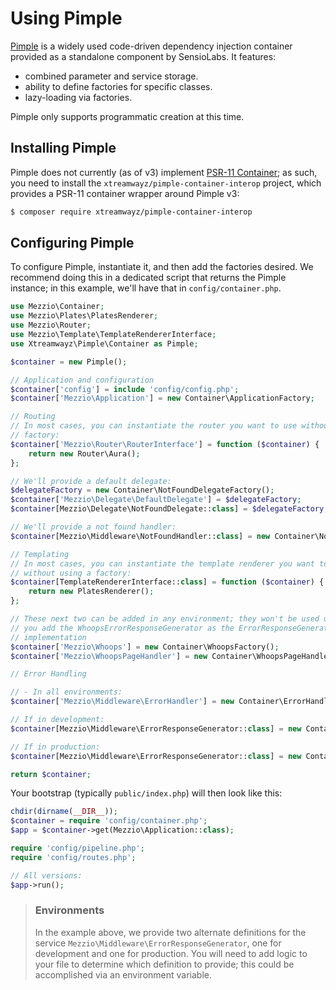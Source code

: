 # Using Pimple

[Pimple](http://pimple.sensiolabs.org/) is a widely used code-driven dependency
injection container provided as a standalone component by SensioLabs. It
features:

- combined parameter and service storage.
- ability to define factories for specific classes.
- lazy-loading via factories.

Pimple only supports programmatic creation at this time.

## Installing Pimple

Pimple does not currently (as of v3) implement
[PSR-11 Container](https://www.php-fig.org/psr/psr-11/); as
such, you need to install the `xtreamwayz/pimple-container-interop` project,
which provides a PSR-11 container wrapper around Pimple v3:

```bash
$ composer require xtreamwayz/pimple-container-interop
```

## Configuring Pimple

To configure Pimple, instantiate it, and then add the factories desired. We
recommend doing this in a dedicated script that returns the Pimple instance; in
this example, we'll have that in `config/container.php`.

```php
use Mezzio\Container;
use Mezzio\Plates\PlatesRenderer;
use Mezzio\Router;
use Mezzio\Template\TemplateRendererInterface;
use Xtreamwayz\Pimple\Container as Pimple;

$container = new Pimple();

// Application and configuration
$container['config'] = include 'config/config.php';
$container['Mezzio\Application'] = new Container\ApplicationFactory;

// Routing
// In most cases, you can instantiate the router you want to use without using a
// factory:
$container['Mezzio\Router\RouterInterface'] = function ($container) {
    return new Router\Aura();
};

// We'll provide a default delegate:
$delegateFactory = new Container\NotFoundDelegateFactory();
$container['Mezzio\Delegate\DefaultDelegate'] = $delegateFactory;
$container[Mezzio\Delegate\NotFoundDelegate::class] = $delegateFactory;

// We'll provide a not found handler:
$container[Mezzio\Middleware\NotFoundHandler::class] = new Container\NotFoundHandlerFactory();

// Templating
// In most cases, you can instantiate the template renderer you want to use
// without using a factory:
$container[TemplateRendererInterface::class] = function ($container) {
    return new PlatesRenderer();
};

// These next two can be added in any environment; they won't be used unless
// you add the WhoopsErrorResponseGenerator as the ErrorResponseGenerator
// implementation
$container['Mezzio\Whoops'] = new Container\WhoopsFactory();
$container['Mezzio\WhoopsPageHandler'] = new Container\WhoopsPageHandlerFactory();

// Error Handling

// - In all environments:
$container['Mezzio\Middleware\ErrorHandler'] = new Container\ErrorHandlerFactory();

// If in development:
$container[Mezzio\Middleware\ErrorResponseGenerator::class] = new Container\WhoopsErrorResponseGeneratorFactory();

// If in production:
$container[Mezzio\Middleware\ErrorResponseGenerator::class] = new Container\ErrorResponseGeneratorFactory();

return $container;
```

Your bootstrap (typically `public/index.php`) will then look like this:

```php
chdir(dirname(__DIR__));
$container = require 'config/container.php';
$app = $container->get(Mezzio\Application::class);

require 'config/pipeline.php';
require 'config/routes.php';

// All versions:
$app->run();
```

> ### Environments
>
> In the example above, we provide two alternate definitions for the
> service `Mezzio\Middleware\ErrorResponseGenerator`, one for
> development and one for production. You will need to add logic to your file to
> determine which definition to provide; this could be accomplished via an
> environment variable.
